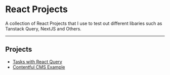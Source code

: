 # React Projects

A collection of React Projects that I use to test out different libaries such as Tanstack Query, NextJS and Others.

---

## Projects

- [Tasks with React Query](/react-query-tasks/)
- [Contentful CMS Example](/contentful-example/)
